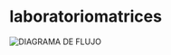 # laboratoriomatrices
![DIAGRAMA DE FLUJO](https://user-images.githubusercontent.com/69819475/94840785-9ad1dd00-03de-11eb-8aab-b70d188f553c.jpg)
